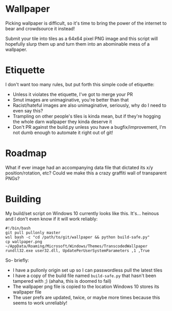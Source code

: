 # Wallpaper

Picking wallpaper is difficult, so it's time to bring the power of the internet to bear and crowdsource it instead!

Submit your tile into tiles as a 64x64 pixel PNG image and this script will hopefully slurp them up and turn them into an abominable mess of a wallpaper.

# Etiquette

I don't want too many rules, but put forth this simple code of etiquette:

* Unless it violates the etiquette, I've got to merge your PR
* Smut images are unimaginative, you're better than that
* Racist/hateful images are also unimaginative, seriously, why do I need to even say this?
* Trampling on other people's tiles is kinda mean, but if they're hogging the whole darn wallpaper they kinda deserve it
* Don't PR against the build.py unless you have a bugfix/improvement, I'm not dumb enough to automate it right out of git!

# Roadmap

What if ever image had an accompanying data file that dictated its x/y position/rotation, etc? Could we make this a crazy graffiti wall of transparent PNGs?

# Building

My build/set script on Windows 10 currently looks like this. It's... heinous and I don't even know if it will work reliably:

```
#!/bin/bash
git pull pullonly master
wsl bash -c "cd /path/to/git/wallpaper && python build-safe.py"
cp wallpaper.png ~/AppData/Roaming/Microsoft/Windows/Themes/TranscodedWallpaper
rundll32.exe user32.dll, UpdatePerUserSystemParameters ,1 ,True
```

So- briefly:

* I have a pullonly origin set up so I can passwordless pull the latest tiles
* I have a copy of the build file named `build-safe.py` that hasn't been tampered with ;) (ahaha, this is doomed to fail)
* The wallpaper png file is copied to the location Windows 10 stores its wallpaper file
* The user prefs are updated, twice, or maybe more times because this seems to work unreliably!

